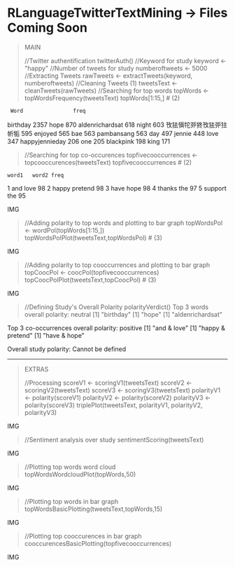# RLanguageTwitterTextMining -> Files Coming Soon

> MAIN
> 
> //Twitter authentification
> twitterAuth()
> //Keyword for study
> keyword <- "happy"
> //Number of tweets for study
> numberoftweets <- 5000
> //Extracting Tweets
> rawTweets <- extractTweets(keyword, numberoftweets)
> //Cleaning Tweets (1)
> tweetsText <- cleanTweets(rawTweets)
> //Searching for top words
> topWords <- topWordsFrequency(tweetsText)
> topWords[1:15,] # (2)
                                                                                                                        
     Word                freq
birthday                 2357
hope                      870
aldenrichardsat           618
night                     603
攼㹤愼㸰戼㹣攼㹤戼㹥㠼㸸      595
enjoyed                   565
bae                       563
pambansang                563
day                       497
jennie                    448
love                      347
happyjennieday            206
one                       205
blackpink                 198
king                      171


> //Searching for top co-occurences
> topfivecooccurrences <- topcooccurences(tweetsText)
> topfivecooccurrences # (2) 

    word1   word2 freq
1     and    love   98
2   happy pretend   98
3    have    hope   98
4  thanks     the   97
5 support     the   95

IMG


> //Adding polarity to top words and plotting to bar graph
> topWordsPol <- wordPol(topWords[1:15,])
> topWordsPolPlot(tweetsText,topWordsPol) # (3)
 
IMG


> //Adding polarity to top cooccurrences and plotting to bar graph
> topCoocPol <- coocPol(topfivecooccurrences)
> topCoocPolPlot(tweetsText,topCoocPol) # (3)

IMG


> //Defining Study's Overall Polarity
> polarityVerdict()
Top 3 words overall polarity:  neutral 
[1] "birthday"
[1] "hope"
[1] "aldenrichardsat"

Top 3 co-occurrences overall polarity:  positive 
[1] "and & love"
[1] "happy & pretend"
[1] "have & hope"

Overall study polarity: Cannot be defined

---------------------------------------------

> EXTRAS
>
> //Processing
> scoreV1 <- scoringV1(tweetsText)
> scoreV2 <- scoringV2(tweetsText)
> scoreV3 <- scoringV3(tweetsText)
> polarityV1 <- polarity(scoreV1)
> polarityV2 <- polarity(scoreV2)
> polarityV3 <- polarity(scoreV3)
> triplePlot(tweetsText, polarityV1, polarityV2, polarityV3)
 
IMG


> //Sentiment analysis over study
> sentimentScoring(tweetsText)

IMG


> //Plotting top words word cloud
> topWordsWordcloudPlot(topWords,50)

IMG


> //Plotting top words in bar graph
> topWordsBasicPlotting(tweetsText,topWords,15)
 
IMG


> //Plotting top cooccurences in bar graph
> cooccurencesBasicPlotting(topfivecooccurrences)
 
IMG
